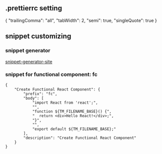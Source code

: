 ## .prettierrc setting

{
  "trailingComma": "all",
  "tabWidth": 2,
  "semi": true,
  "singleQuote": true
}


## snippet customizing

### snippet generator

[snippet-generator-site](https://snippet-generator.app/?description=Create+Functional+React+Component&tabtrigger=fc&snippet=import+React+from+%27react%27%3B%0A%0Afunction+%24%7BTM_FILENAME_BASE%7D%28%29+%7B%0A%0A++return+%3Cdiv%3EHello+React%21%3C%2Fdiv%3E%3B%0A%7D%0A%0Aexport+default+%24%7BTM_FILENAME_BASE%7D%3B&mode=vscode)

### snippet for functional component: fc
```
{
	"Create Functional React Component": {
		"prefix": "fc",
		"body": [
			"import React from 'react';",
			"",
			"function ${TM_FILENAME_BASE}() {",
			"  return <div>Hello React!</div>;",
			"}",
			"",
			"export default ${TM_FILENAME_BASE};"
		],
		"description": "Create Functional React Component"
	}
}
```